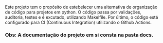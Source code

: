 
Este projeto tem o propósito de estebelecer uma alternativa de organização de código para projetos em python.
O código passa por validações, auditoria, testes e é excutado, utilizando Makelfile.
Por último, o código está configurado para CI (Continuous Integration) utilizando o Github Actions.

### Obs: A documentação do projeto em si consta na pasta docs.
